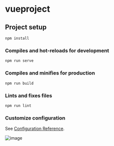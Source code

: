 # vueproject

## Project setup

```
npm install
```

### Compiles and hot-reloads for development

```
npm run serve
```

### Compiles and minifies for production

```
npm run build
```

### Lints and fixes files

```
npm run lint
```

### Customize configuration

See [Configuration Reference](https://cli.vuejs.org/config/).

![image](https://user-images.githubusercontent.com/70850413/142751211-d065751b-b50a-4c0d-b727-f8971d252471.png)
